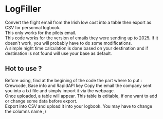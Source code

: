 # LogFiller
Convert the flight email from the Irish low cost into a table then export as CSV for personnal logbook.  
This only works for the pilots email.   
This code works for the version of emails they were sending up to 2025. If it doesn't work, you will probably have to do some modifications.   
A simple night time calculation is done based on your destination and if destination is not found will use your base as default. 
## Hot to use ?
Before using, find at the begining of the code the part where to put : Crewcode, Base info and RapidAPI key 
Copy the email the company sent you into a txt file and simply import it via the webpage.   
Once uploaded, a table will appear. This table is editable, if one want to add or change some data before export.   
Export into CSV and upload it into your logbook. You may have to change the columns name ;)   
